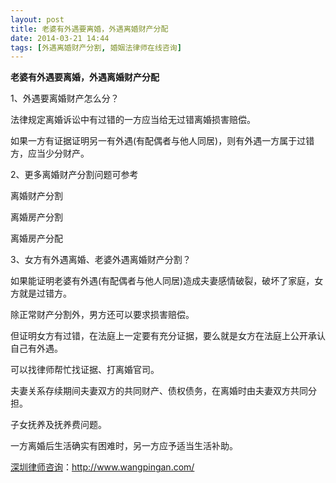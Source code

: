 ```yaml
---
layout: post
title: 老婆有外遇要离婚，外遇离婚财产分配
date: 2014-03-21 14:44
tags: [外遇离婚财产分割, 婚姻法律师在线咨询]
---
```

<strong>老婆有外遇要离婚，外遇离婚财产分配</strong>

1、外遇要离婚财产怎么分？

法律规定离婚诉讼中有过错的一方应当给无过错离婚损害赔偿。

如果一方有证据证明另一有外遇(有配偶者与他人同居)，则有外遇一方属于过错方，应当少分财产。

2、更多离婚财产分割问题可参考

离婚财产分割

离婚房产分割

离婚房产分配

3、女方有外遇离婚、老婆外遇离婚财产分割？

如果能证明老婆有外遇(有配偶者与他人同居)造成夫妻感情破裂，破坏了家庭，女方就是过错方。

除正常财产分割外，男方还可以要求损害赔偿。

但证明女方有过错，在法庭上一定要有充分证据，要么就是女方在法庭上公开承认自己有外遇。

可以找律师帮忙找证据、打离婚官司。

夫妻关系存续期间夫妻双方的共同财产、债权债务，在离婚时由夫妻双方共同分担。

子女抚养及抚养费问题。

一方离婚后生活确实有困难时，另一方应予适当生活补助。

<a href="http://www.wangpingan.com/">深圳律师咨询</a>：<a href="http://www.wangpingan.com/">http://www.wangpingan.com/</a>

